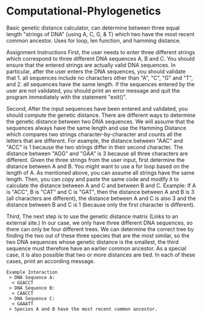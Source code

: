 # Computational-Phylogenetics
Basic genetic distance calculator, can determine between three equal length "strings of DNA" (using A, C, G, &amp; T) which two have the most recent common ancestor. Uses for loop, len function, and hamming distance.

Assignment Instructions
  First, the user needs to enter three different strings which correspond to three different DNA sequences A, B and C. 
    You should ensure that the entered strings are actually valid DNA sequences.
    In particular, after the user enters the DNA sequences, you should validate that
      1. all sequences include no characters other than "A", "C", "G" and "T", and
      2. all sequences have the same length.
    If the sequences entered by the user are not validated, you should print an error message and quit the program immediately with the statement "exit()".
    
   Second, After the input sequences have been entered and validated, you should compute the genetic distance. 
    There are different ways to determine the genetic distance between two DNA sequences.
    We will assume that the sequences always have the same length and use the Hamming Distance 
    which compares two strings character-by-character and counts all the letters that are different. 
    For example, the distance between "AAC" and "ACC" is 1 because the two strings differ in their second character. 
    The distance between "AGG" and "GAA" is 3 because all three characters are different. 
    Given the three strings from the user input, first determine the distance between A and B. 
    You might want to use a for loop based on the length of A. As mentioned above, you can assume all strings have the same length. 
    Then, you can copy and paste the same code and modify it to calculate the distance between A and C and between B and C.
      Example: If A is "ACC", B is "CAT" and C is "GAT", then the distance between A and B is 3 (all characters are different), 
      the distance between A and C is also 3 and the distance between B and C is 1 (because only the first character is different).
      
   Third, The next step is to use the genetic distance matrix (Links to an external site.)
     In our case, we only have three different DNA sequences, so there can only be four different trees. 
     We can determine the correct tree by finding the two out of these three species that are the most similar, 
     so the two DNA sequences whose genetic distance is the smallest, the third sequence must therefore have an earlier common ancestor. 
     As a special case, it is also possible that two or more distances are tied. In each of these cases, print an according message.
      
    Example Interaction
     > DNA Sequence A:
      < GGACCT
     > DNA Sequence B:
      < CAACCT
     > DNA Sequence C:
      < GAAATT
     > Species A and B have the most recent common ancestor.
